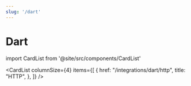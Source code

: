 ```yaml
---
slug: '/dart'
---
```


# Dart

import CardList from '@site/src/components/CardList'

<CardList
columnSize={4}
items={[
{
href: "/integrations/dart/http",
title: "HTTP",
},
]}
/>

